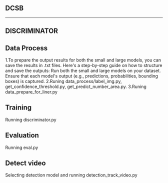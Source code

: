## DCSB
---

## DISCRIMINATOR
## Data Process
1.To prepare the output results for both the small and large models, you can save the results in .txt files. Here's a step-by-step guide on how to structure and save the outputs:
Run both the small and large models on your dataset.
Ensure that each model's output (e.g., predictions, probabilities, bounding boxes) is captured.
2.Runing data_process/label_img.py, get_confidence_threshold.py, get_predict_number_area.py.
3.Runing data_prepare_for_liner.py

## Training 
Running discriminator.py

## Evaluation 
Running eval.py

## Detect video 
Selecting detection model and running detection_track_video.py
